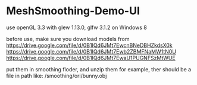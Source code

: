 # MeshSmoothing-Demo-UI

use openGL 3.3 with glew 1.13.0, glfw 3.1.2 on Windows 8

before use, make sure you download models from
  https://drive.google.com/file/d/0B1IQd6JMt7EwcnBNeDBHZkdsX0k
  https://drive.google.com/file/d/0B1IQd6JMt7Ewb2ZBMFNaMW1tN0U
  https://drive.google.com/file/d/0B1IQd6JMt7EwaU1PUGNFSzMtWUE

put them in smoothing floder, and unzip them 
for example, ther should be a file in path like: /smoothing/ori/bunny.obj
